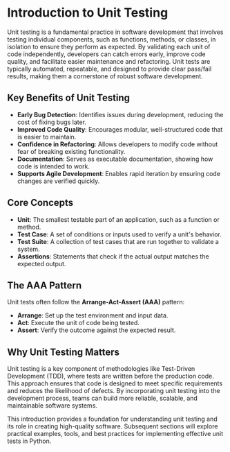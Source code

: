 
# Introduction to Unit Testing

Unit testing is a fundamental practice in software development that involves testing individual components, such as functions, methods, or classes, in isolation to ensure they perform as expected. By validating each unit of code independently, developers can catch errors early, improve code quality, and facilitate easier maintenance and refactoring. Unit tests are typically automated, repeatable, and designed to provide clear pass/fail results, making them a cornerstone of robust software development.

## Key Benefits of Unit Testing
- **Early Bug Detection**: Identifies issues during development, reducing the cost of fixing bugs later.
- **Improved Code Quality**: Encourages modular, well-structured code that is easier to maintain.
- **Confidence in Refactoring**: Allows developers to modify code without fear of breaking existing functionality.
- **Documentation**: Serves as executable documentation, showing how code is intended to work.
- **Supports Agile Development**: Enables rapid iteration by ensuring code changes are verified quickly.

## Core Concepts
- **Unit**: The smallest testable part of an application, such as a function or method.
- **Test Case**: A set of conditions or inputs used to verify a unit's behavior.
- **Test Suite**: A collection of test cases that are run together to validate a system.
- **Assertions**: Statements that check if the actual output matches the expected output.

## The AAA Pattern
Unit tests often follow the **Arrange-Act-Assert (AAA)** pattern:
- **Arrange**: Set up the test environment and input data.
- **Act**: Execute the unit of code being tested.
- **Assert**: Verify the outcome against the expected result.

## Why Unit Testing Matters
Unit testing is a key component of methodologies like Test-Driven Development (TDD), where tests are written before the production code. This approach ensures that code is designed to meet specific requirements and reduces the likelihood of defects. By incorporating unit testing into the development process, teams can build more reliable, scalable, and maintainable software systems.

This introduction provides a foundation for understanding unit testing and its role in creating high-quality software. Subsequent sections will explore practical examples, tools, and best practices for implementing effective unit tests in Python.



